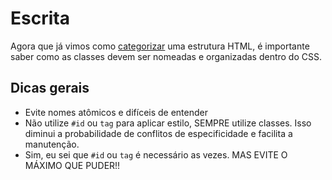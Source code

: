 # Escrita
Agora que já vimos como [categorizar](../categorization/index.md) uma estrutura HTML, é importante saber como as classes devem ser nomeadas e organizadas dentro do CSS.

## Dicas gerais
* Evite nomes atômicos e difíceis de entender
* Não utilize `#id` ou `tag` para aplicar estilo, SEMPRE utilize classes. Isso diminui a probabilidade de conflitos de especificidade e facilita a manutenção.
* Sim, eu sei que `#id` ou `tag` é necessário as vezes. MAS EVITE O MÁXIMO QUE PUDER!!